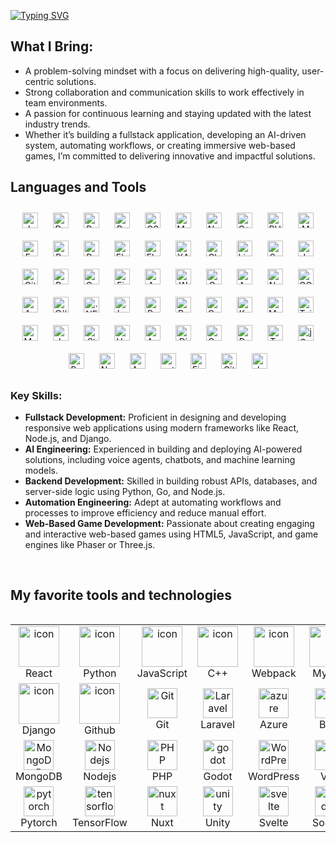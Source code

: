 [![Typing
SVG](https://readme-typing-svg.demolab.com?font=Fira+Code&weight=500&size=40&duration=3000&pause=1000&center=true&width=800&height=100&lines=Seasoned+Fullstack+developer;Talented+AI+Engineer;Ideal+Automation+Assistant;Web-based+Game+developer)](https://git.io/typing-svg)

## What I Bring:
<ul>
<li> A problem-solving mindset with a focus on delivering high-quality, user-centric solutions.</li>
<li> Strong collaboration and communication skills to work effectively in team environments.</li>
<li> A passion for continuous learning and staying updated with the latest industry trends.</li>
<li> Whether it’s building a fullstack application, developing an AI-driven system, automating workflows, or creating immersive web-based games, I’m committed to delivering innovative and impactful solutions.</li>
</ul>

## Languages and Tools
<div align="center">
  <a href="https://www.javascript.com/" target="_blank"><img style="margin: 10px"
      src="https://profilinator.rishav.dev/skills-assets/javascript-original.svg" alt="JavaScript" height="25" /></a>
  <a href="https://www.docker.com/" target="_blank"><img style="margin: 10px"
      src="https://profilinator.rishav.dev/skills-assets/docker-original-wordmark.svg" alt="Docker" height="25" /></a>
  <a href="https://www.python.org/" target="_blank"><img style="margin: 10px"
      src="https://profilinator.rishav.dev/skills-assets/python-original.svg" alt="Python" height="25" /></a>
  <a href="https://reactjs.org/" target="_blank"><img style="margin: 10px"
      src="https://profilinator.rishav.dev/skills-assets/react-original-wordmark.svg" alt="React" height="25" /></a>
  <a href="https://www.w3schools.com/css/" target="_blank"><img style="margin: 10px"
      src="https://profilinator.rishav.dev/skills-assets/css3-original-wordmark.svg" alt="CSS3" height="25" /></a>
  <a href="https://www.mysql.com/" target="_blank"><img style="margin: 10px"
      src="https://profilinator.rishav.dev/skills-assets/mysql-original-wordmark.svg" alt="MySQL" height="25" /></a>
  <a href="https://www.nginx.com/" target="_blank"><img style="margin: 10px"
      src="https://profilinator.rishav.dev/skills-assets/nginx-original.svg" alt="Nginx" height="25" /></a>
  <a href="https://www.cplusplus.com/" target="_blank"><img style="margin: 10px"
      src="https://profilinator.rishav.dev/skills-assets/cplusplus-original.svg" alt="C++" height="25" /></a>
  <a href="https://www.php.net/" target="_blank"><img style="margin: 10px"
      src="https://profilinator.rishav.dev/skills-assets/php-original.svg" alt="PHP" height="25" /></a>
  <a href="https://www.mongodb.com/" target="_blank"><img style="margin: 10px"
      src="https://profilinator.rishav.dev/skills-assets/mongodb-original-wordmark.svg" alt="MongoDB" height="25" /></a>
  <a href="https://expressjs.com/" target="_blank"><img style="margin: 10px"
      src="https://profilinator.rishav.dev/skills-assets/express-original-wordmark.svg" alt="Express.js"
      height="25" /></a>
  <a href="https://www.gnu.org/software/bash/" target="_blank"><img style="margin: 10px"
      src="https://profilinator.rishav.dev/skills-assets/gnu_bash-icon.svg" alt="Bash" height="25" /></a>
  <a href="https://www.raspberrypi.org/" target="_blank"><img style="margin: 10px"
      src="https://profilinator.rishav.dev/skills-assets/raspberrypi.png" alt="Raspberry Pi" height="25" /></a>
  <a href="https://www.elastic.co/" target="_blank"><img style="margin: 10px"
      src="https://profilinator.rishav.dev/skills-assets/elasticsearch.png" alt="Elastic Search" height="25" /></a>
  <a href="https://flask.palletsprojects.com/" target="_blank"><img style="margin: 10px"
      src="https://profilinator.rishav.dev/skills-assets/flask.png" alt="Flask" height="25" /></a>
  <a href="https://www.apachefriends.org/" target="_blank"><img style="margin: 10px"
      src="https://profilinator.rishav.dev/skills-assets/xampp.png" alt="XAMPP" height="25" /></a>
  <a href="https://www.chartjs.org/" target="_blank"><img style="margin: 10px"
      src="https://profilinator.rishav.dev/skills-assets/logo-title.svg" alt="Chart.js" height="25" /></a>
  <a href="https://www.linux.org/" target="_blank"><img style="margin: 10px"
      src="https://profilinator.rishav.dev/skills-assets/linux-original.svg" alt="Linux" height="25" /></a>
  <a href="https://sass-lang.com/" target="_blank"><img style="margin: 10px"
      src="https://profilinator.rishav.dev/skills-assets/sass-original.svg" alt="Sass" height="25" /></a>
  <a href="https://www.jenkins.io/" target="_blank"><img style="margin: 10px"
      src="https://profilinator.rishav.dev/skills-assets/jenkins-icon.svg" alt="Jenkins" height="25" /></a>
  <a href="https://github.com/" target="_blank"><img style="margin: 10px"
      src="https://profilinator.rishav.dev/skills-assets/git-scm-icon.svg" alt="Git" height="25" /></a>
  <a href="https://www.rabbitmq.com/" target="_blank"><img style="margin: 10px"
      src="https://profilinator.rishav.dev/skills-assets/rabbitmq-icon.svg" alt="RabbitMQ" height="25" /></a>
  <a href="https://www.gatsbyjs.com/" target="_blank"><img style="margin: 10px"
      src="https://profilinator.rishav.dev/skills-assets/gatsby.png" alt="Gatsby" height="25" /></a>
  <a href="https://firebase.google.com/" target="_blank"><img style="margin: 10px"
      src="https://profilinator.rishav.dev/skills-assets/firebase.png" alt="Firebase" height="25" /></a>
  <a href="https://www.arduino.cc/" target="_blank"><img style="margin: 10px"
      src="https://profilinator.rishav.dev/skills-assets/arduino.png" alt="Arduino" height="25" /></a>
  <a href="https://wordpress.com/" target="_blank"><img style="margin: 10px"
      src="https://profilinator.rishav.dev/skills-assets/wordpress.png" alt="WordPress" height="25" /></a>
  <a href="https://graphql.org/" target="_blank"><img style="margin: 10px"
      src="https://profilinator.rishav.dev/skills-assets/graphql.png" alt="GraphQL" height="25" /></a>
  <a href="https://www.ansible.com/" target="_blank"><img style="margin: 10px"
      src="https://profilinator.rishav.dev/skills-assets/ansible.png" alt="Ansible" height="25" /></a>
  <a href="https://nodejs.org/" target="_blank"><img style="margin: 10px"
      src="https://profilinator.rishav.dev/skills-assets/nodejs-original-wordmark.svg" alt="Node.js" height="25" /></a>
  <a href="https://cloud.google.com/" target="_blank"><img style="margin: 10px"
      src="https://profilinator.rishav.dev/skills-assets/google_cloud-icon.svg" alt="GCP" height="25" /></a>
  <a href="https://angular.io/" target="_blank"><img style="margin: 10px"
      src="https://profilinator.rishav.dev/skills-assets/angularjs-original.svg" alt="Angular" height="25" /></a>
  <a href="https://docs.microsoft.com/en-us/dotnet/csharp/" target="_blank"><img style="margin: 10px"
      src="https://profilinator.rishav.dev/skills-assets/csharp-original.svg" alt="C#" height="25" /></a>
  <a href="https://dotnet.microsoft.com/download/dotnet-framework" target="_blank"><img style="margin: 10px"
      src="https://profilinator.rishav.dev/skills-assets/dot-net-original-wordmark.svg" alt=".NET" height="25" /></a>
  <a href="https://laravel.com/" target="_blank"><img style="margin: 10px"
      src="https://profilinator.rishav.dev/skills-assets/laravel-plain-wordmark.svg" alt="Laravel" height="25" /></a>
  <a href="https://redis.io/" target="_blank"><img style="margin: 10px"
      src="https://profilinator.rishav.dev/skills-assets/redis-original-wordmark.svg" alt="Redis" height="25" /></a>
  <a href="https://redux.js.org/" target="_blank"><img style="margin: 10px"
      src="https://profilinator.rishav.dev/skills-assets/redux-original.svg" alt="Redux" height="25" /></a>
  <a href="https://opencv.org/" target="_blank"><img style="margin: 10px"
      src="https://profilinator.rishav.dev/skills-assets/opencv-icon.svg" alt="OpenCV" height="25" /></a>
  <a href="https://keras.io/" target="_blank"><img style="margin: 10px"
      src="https://profilinator.rishav.dev/skills-assets/keras.png" alt="Keras" height="25" /></a>
  <a href="https://mariadb.org/" target="_blank"><img style="margin: 10px"
      src="https://profilinator.rishav.dev/skills-assets/mariadb.png" alt="Maria DB" height="25" /></a>
  <a href="https://www.tailwindcss.com/" target="_blank"><img style="margin: 10px"
      src="https://profilinator.rishav.dev/skills-assets/tailwindcss.svg" alt="Tailwind CSS" height="25" /></a>
  <a href="https://mui.com/" target="_blank"><img style="margin: 10px"
      src="https://profilinator.rishav.dev/skills-assets/mui.png" alt="Material UI" height="25" /></a>
  <a href="https://www.java.com/" target="_blank"><img style="margin: 10px"
      src="https://profilinator.rishav.dev/skills-assets/java-original-wordmark.svg" alt="Java" height="25" /></a>
  <a href="https://styled-components.com/" target="_blank"><img style="margin: 10px"
      src="https://profilinator.rishav.dev/skills-assets/styled-components.png" alt="Styled Components"
      height="25" /></a>
  <a href="https://vuejs.org/" target="_blank"><img style="margin: 10px"
      src="https://profilinator.rishav.dev/skills-assets/vuejs-original-wordmark.svg" alt="Vue.js" height="25" /></a>
  <a href="https://www.android.com/intl/en_in/" target="_blank"><img style="margin: 10px"
      src="https://profilinator.rishav.dev/skills-assets/android-original-wordmark.svg" alt="Android" height="25" /></a>
  <a href="https://www.djangoproject.com/" target="_blank"><img style="margin: 10px"
      src="https://profilinator.rishav.dev/skills-assets/django-original.svg" alt="Django" height="25" /></a>
  <a href="https://codeigniter.com/" target="_blank"><img style="margin: 10px"
      src="https://profilinator.rishav.dev/skills-assets/codeigniter.svg" alt="CodeIgniter" height="25" /></a>
  <a href="https://www.postgresql.org/" target="_blank"><img style="margin: 10px"
      src="https://profilinator.rishav.dev/skills-assets/postgresql-original-wordmark.svg" alt="PostgreSQL"
      height="25" /></a>
  <a href="https://www.tensorflow.org/" target="_blank"><img style="margin: 10px"
      src="https://profilinator.rishav.dev/skills-assets/tensorflow-icon.svg" alt="TensorFlow" height="25" /></a>
  <a href="https://jquery.com/" target="_blank"><img style="margin: 10px"
      src="https://profilinator.rishav.dev/skills-assets/jquery.png" alt="jQuery" height="25" /></a>
  <a href="https://docs.microsoft.com/en-us/powershell/" target="_blank"><img style="margin: 10px"
      src="https://profilinator.rishav.dev/skills-assets/powershell.png" alt="PowerShell" height="25" /></a>
  <a href="https://nextjs.org/" target="_blank"><img style="margin: 10px"
      src="https://profilinator.rishav.dev/skills-assets/nextjs.png" alt="NextJS" height="25" /></a>
  <a href="https://azure.microsoft.com/en-in/" target="_blank"><img style="margin: 10px"
      src="https://profilinator.rishav.dev/skills-assets/microsoft_azure-icon.svg" alt="Azure" height="25" /></a>
  <a href="https://pytorch.org/" target="_blank"><img style="margin: 10px"
      src="https://profilinator.rishav.dev/skills-assets/pytorch-icon.svg" alt="pytorch" height="25" /></a>
  <a href="https://www.figma.com/" target="_blank"><img style="margin: 10px"
      src="https://profilinator.rishav.dev/skills-assets/figma-icon.svg" alt="Figma" height="25" /></a>
  <a href="https://about.gitlab.com/" target="_blank"><img style="margin: 10px"
      src="https://profilinator.rishav.dev/skills-assets/gitlab.svg" alt="GitLab" height="25" /></a>
  <a href="https://www.jestjs.io/" target="_blank"><img style="margin: 10px"
      src="https://profilinator.rishav.dev/skills-assets/jest.svg" alt="Jest" height="25" /></a>
</div>

### Key Skills:
<ul>
<li><b>Fullstack Development:</b> Proficient in designing and developing responsive web applications using modern frameworks like React, Node.js, and Django.</li>
<li><b>AI Engineering:</b> Experienced in building and deploying AI-powered solutions, including voice agents, chatbots, and machine learning models.</li>
<li><b>Backend Development:</b> Skilled in building robust APIs, databases, and server-side logic using Python, Go, and Node.js.</li>
<li><b>Automation Engineering:</b> Adept at automating workflows and processes to improve efficiency and reduce manual effort.</li>
<li><b>Web-Based Game Development:</b> Passionate about creating engaging and interactive web-based games using HTML5, JavaScript, and game engines like Phaser or Three.js.</li>
</ul>
<br />

##  My favorite tools and technologies

<div style="display: flex; align-items: flex-start; align: center">
  <table align="center">
    <tr>
      <td align="center" width="96">
        <img src="https://techstack-generator.vercel.app/react-icon.svg" alt="icon" width="65" height="65" />
        <br>React
      </td>
      <td align="center" width="96">
        <a href="#macropower-tech">
          <img src="https://techstack-generator.vercel.app/python-icon.svg" alt="icon" width="65" height="65" />
        </a>
        <br>Python
      </td>
      <td align="center" width="96">
        <img src="https://techstack-generator.vercel.app/js-icon.svg" alt="icon" width="65" height="65" />
        <br>JavaScript
      </td>
      <td align="center" width="96">
        <img src="https://techstack-generator.vercel.app/cpp-icon.svg" alt="icon" width="65" height="65" />
        <br>C++
      </td>
      <td align="center" width="96">
        <img src="https://techstack-generator.vercel.app/webpack-icon.svg" alt="icon" width="65" height="65" />
        <br>Webpack
      </td>
      <td align="center" width="96">
        <img src="https://techstack-generator.vercel.app/mysql-icon.svg" alt="icon" width="65" height="65" />
        <br>MySQL
      </td>
      <td align="center" width="96">
        <img src="https://techstack-generator.vercel.app/ts-icon.svg" alt="icon" width="65" height="65" />
        <br>TypeScript
      </td>
      <td align="center" width="96">
        <img src="https://techstack-generator.vercel.app/aws-icon.svg" alt="icon" width="65" height="65" />
        <br>AWS
      </td>
      <td align="center" width="96">
        <img src="https://techstack-generator.vercel.app/csharp-icon.svg" alt="icon" width="65" height="65" />
        <br>C#
      </td>
    </tr>
    <tr>
      <td align="center" width="96">
        <img src="https://techstack-generator.vercel.app/django-icon.svg" alt="icon" width="65" height="65" />
        <br>Django
      <td align="center" width="96">
        <img src="https://techstack-generator.vercel.app/github-icon.svg" alt="icon" width="65" height="65" />
        <br>Github
      </td>
      <td align="center" width="96">
        <img src="https://user-images.githubusercontent.com/25181517/192108372-f71d70ac-7ae6-4c0d-8395-51d8870c2ef0.png"
          width="48" height="48" alt="Git" />
        <br>Git
      </td>
      <td align="center" width="96">
        <img src="https://skillicons.dev/icons?i=laravel" width="48" height="48" alt="Laravel" />
        <br>Laravel
      </td>
      <td align="center" width="96">
        <img src="https://skillicons.dev/icons?i=azure" width="48" height="48" alt="azure" />
        <br>Azure
      </td>
      <td align="center" width="96">
        <img src="https://skillicons.dev/icons?i=bots" width="48" height="48" alt="bots" />
        <br>Bots
      </td>
      <td align="center" width="96">
        <img src="https://skillicons.dev/icons?i=docker" width="48" height="48" alt="docker" />
        <br>Docker
      </td>
      <td align="center" width="96">
        <img src="https://skillicons.dev/icons?i=tailwind" width="48" height="48" alt="tailwind" />
        <br>Tailwind
      </td>
      <td align="center" width="96">
        <img src="https://skillicons.dev/icons?i=electron" width="48" height="48" alt="electron" />
        <br>Electron
      </td>
    </tr>
    <tr>
      <td align="center" width="96">
        <img src="https://skillicons.dev/icons?i=mongodb" width="48" height="48" alt="MongoDB" />
        <br>MongoDB
      </td>
      <td align="center" width="96">
        <img src="https://skillicons.dev/icons?i=nodejs" width="48" height="48" alt="Nodejs" />
        <br>Nodejs
      </td>
      </td>
      <td align="center" width="96">
        <img src="https://skillicons.dev/icons?i=php" width="48" height="48" alt="PHP" />
        <br>PHP
      </td>
      <td align="center" width="96">
        <img src="https://skillicons.dev/icons?i=godot" width="48" height="48" alt="godot" />
        <br>Godot
      </td>
      <td align="center" width="96">
        <img src="https://skillicons.dev/icons?i=wordpress" width="48" height="48" alt="WordPress" />
        <br>WordPress
      </td>
      <td align="center" width="96">
        <img src="https://skillicons.dev/icons?i=vue" width="48" height="48" alt="Vue" />
        <br>Vue
      </td>
      <td align="center" width="96">
        <img src="https://skillicons.dev/icons?i=sass" width="48" height="48" alt="Sass" />
        <br>Sass
      </td>
      <td align="center" width="96">
        <img src="https://skillicons.dev/icons?i=graphql" width="48" height="48" alt="MySQL" />
        <br>GraphQL
      </td>
      <td align="center" width="96">
        <img src="https://skillicons.dev/icons?i=postgres" width="48" height="48" alt="PostgreSQL" />
        <br>PostgreSQL
      </td>
    </tr>
    <tr>
      <td align="center" width="96">
        <img src="https://skillicons.dev/icons?i=pytorch" width="48" height="48" alt="pytorch" />
        <br>Pytorch
      </td>
      <td align="center" width="96">
        <img src="https://skillicons.dev/icons?i=tensorflow" width="48" height="48" alt="tensorflow" />
        <br>TensorFlow
      </td>
      </td>
      <td align="center" width="96">
        <img src="https://skillicons.dev/icons?i=nuxt" width="48" height="48" alt="nuxt" />
        <br>Nuxt
      </td>
      <td align="center" width="96">
        <img src="https://skillicons.dev/icons?i=unity" width="48" height="48" alt="unity" />
        <br>Unity
      </td>
      <td align="center" width="96">
        <img src="https://skillicons.dev/icons?i=svelte" width="48" height="48" alt="svelte" />
        <br>Svelte
      </td>
      <td align="center" width="96">
        <img src="https://skillicons.dev/icons?i=solidity" width="48" height="48" alt="solidity" />
        <br>Solidity
      </td>
      <td align="center" width="96">
        <img src="https://skillicons.dev/icons?i=rust" width="48" height="48" alt="rust" />
        <br>Rust
      </td>
      <td align="center" width="96">
        <!--         <img src="https://skillicons.dev/icons?i=graphql" width="48" height="48" alt="MySQL" />
      <br>GraphQL -->
      </td>
      <td align="center" width="96">
        <!--         <img src="https://skillicons.dev/icons?i=postgres" width="48" height="48" alt="PostgreSQL" />
      <br>PostgreSQL -->
      </td>
    </tr>
  </table>
  <br><br>
